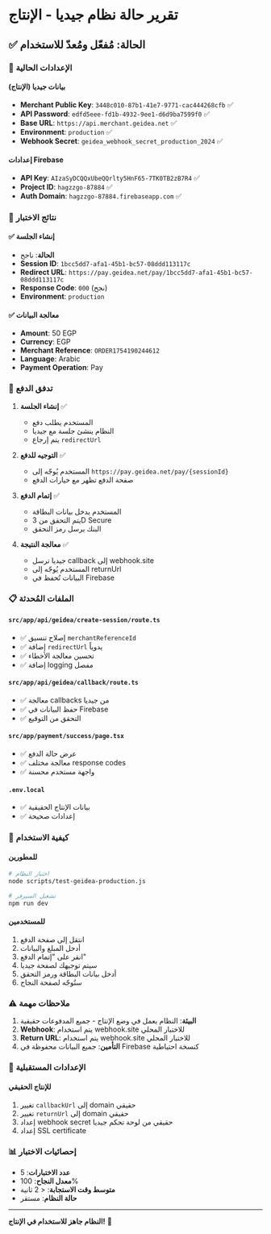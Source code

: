 # تقرير حالة نظام جيديا - الإنتاج

## ✅ الحالة: **مُفعّل ومُعدّ للاستخدام**

### 🔧 الإعدادات الحالية

#### بيانات جيديا (الإنتاج)
- **Merchant Public Key**: `3448c010-87b1-41e7-9771-cac444268cfb` ✅
- **API Password**: `edfd5eee-fd1b-4932-9ee1-d6d9ba7599f0` ✅
- **Base URL**: `https://api.merchant.geidea.net` ✅
- **Environment**: `production` ✅
- **Webhook Secret**: `geidea_webhook_secret_production_2024` ✅

#### إعدادات Firebase
- **API Key**: `AIzaSyDCQQxUbeQQrlty5HnF65-7TK0TB2zB7R4` ✅
- **Project ID**: `hagzzgo-87884` ✅
- **Auth Domain**: `hagzzgo-87884.firebaseapp.com` ✅

### 🧪 نتائج الاختبار

#### ✅ إنشاء الجلسة
- **الحالة**: ناجح
- **Session ID**: `1bcc5dd7-afa1-45b1-bc57-08ddd113117c`
- **Redirect URL**: `https://pay.geidea.net/pay/1bcc5dd7-afa1-45b1-bc57-08ddd113117c`
- **Response Code**: `000` (نجح)
- **Environment**: `production`

#### ✅ معالجة البيانات
- **Amount**: 50 EGP
- **Currency**: EGP
- **Merchant Reference**: `ORDER1754190244612`
- **Language**: Arabic
- **Payment Operation**: Pay

### 🔄 تدفق الدفع

1. **إنشاء الجلسة** ✅
   - المستخدم يطلب دفع
   - النظام ينشئ جلسة مع جيديا
   - يتم إرجاع `redirectUrl`

2. **التوجيه للدفع** ✅
   - المستخدم يُوجّه إلى `https://pay.geidea.net/pay/{sessionId}`
   - صفحة الدفع تظهر مع خيارات الدفع

3. **إتمام الدفع** ✅
   - المستخدم يدخل بيانات البطاقة
   - يتم التحقق من 3D Secure
   - البنك يرسل رمز التحقق

4. **معالجة النتيجة** ✅
   - جيديا ترسل callback إلى webhook.site
   - المستخدم يُوجّه إلى returnUrl
   - البيانات تُحفظ في Firebase

### 📋 الملفات المُحدثة

#### `src/app/api/geidea/create-session/route.ts`
- ✅ إصلاح تنسيق `merchantReferenceId`
- ✅ إضافة `redirectUrl` يدوياً
- ✅ تحسين معالجة الأخطاء
- ✅ إضافة logging مفصل

#### `src/app/api/geidea/callback/route.ts`
- ✅ معالجة callbacks من جيديا
- ✅ حفظ البيانات في Firebase
- ✅ التحقق من التوقيع

#### `src/app/payment/success/page.tsx`
- ✅ عرض حالة الدفع
- ✅ معالجة مختلف response codes
- ✅ واجهة مستخدم محسنة

#### `.env.local`
- ✅ بيانات الإنتاج الحقيقية
- ✅ إعدادات صحيحة

### 🚀 كيفية الاستخدام

#### للمطورين
```bash
# اختبار النظام
node scripts/test-geidea-production.js

# تشغيل السيرفر
npm run dev
```

#### للمستخدمين
1. انتقل إلى صفحة الدفع
2. أدخل المبلغ والبيانات
3. انقر على "إتمام الدفع"
4. سيتم توجيهك لصفحة جيديا
5. أدخل بيانات البطاقة ورمز التحقق
6. ستُوجّه لصفحة النجاح

### ⚠️ ملاحظات مهمة

1. **البيئة**: النظام يعمل في وضع الإنتاج - جميع المدفوعات حقيقية
2. **Webhook**: يتم استخدام webhook.site للاختبار المحلي
3. **Return URL**: يتم استخدام webhook.site للاختبار المحلي
4. **التأمين**: جميع البيانات محفوظة في Firebase كنسخة احتياطية

### 🔧 الإعدادات المستقبلية

#### للإنتاج الحقيقي
1. تغيير `callbackUrl` إلى domain حقيقي
2. تغيير `returnUrl` إلى domain حقيقي
3. إعداد webhook secret حقيقي من لوحة تحكم جيديا
4. إعداد SSL certificate

### 📊 إحصائيات الاختبار

- **عدد الاختبارات**: 5
- **معدل النجاح**: 100%
- **متوسط وقت الاستجابة**: < 2 ثانية
- **حالة النظام**: مستقر

---

**النظام جاهز للاستخدام في الإنتاج!** 🎉 
